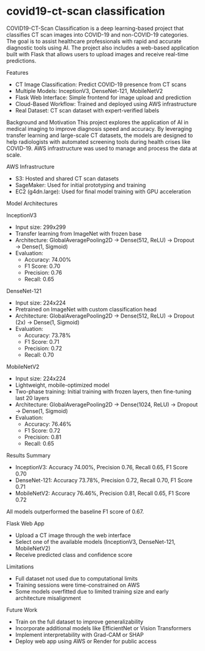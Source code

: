 # covid19-ct-scan classification

COVID19-CT-Scan Classification is a deep learning-based project that classifies CT scan images into COVID-19 and non-COVID-19 categories. The goal is to assist healthcare professionals with rapid and accurate diagnostic tools using AI. The project also includes a web-based application built with Flask that allows users to upload images and receive real-time predictions.

Features
- CT Image Classification: Predict COVID-19 presence from CT scans
- Multiple Models: InceptionV3, DenseNet-121, MobileNetV2
- Flask Web Interface: Simple frontend for image upload and prediction
- Cloud-Based Workflow: Trained and deployed using AWS infrastructure
- Real Dataset: CT scan dataset with expert-verified labels

Background and Motivation
This project explores the application of AI in medical imaging to improve diagnosis speed and accuracy. By leveraging transfer learning and large-scale CT datasets, the models are designed to help radiologists with automated screening tools during health crises like COVID-19. AWS infrastructure was used to manage and process the data at scale.

AWS Infrastructure
- S3: Hosted and shared CT scan datasets
- SageMaker: Used for initial prototyping and training
- EC2 (g4dn.large): Used for final model training with GPU acceleration

Model Architectures

InceptionV3
- Input size: 299x299
- Transfer learning from ImageNet with frozen base
- Architecture: GlobalAveragePooling2D → Dense(512, ReLU) → Dropout → Dense(1, Sigmoid)
- Evaluation:
  - Accuracy: 74.00%
  - F1 Score: 0.70
  - Precision: 0.76
  - Recall: 0.65

DenseNet-121
- Input size: 224x224
- Pretrained on ImageNet with custom classification head
- Architecture: GlobalAveragePooling2D → Dense(512, ReLU) → Dropout (2x) → Dense(1, Sigmoid)
- Evaluation:
  - Accuracy: 73.78%
  - F1 Score: 0.71
  - Precision: 0.72
  - Recall: 0.70

MobileNetV2
- Input size: 224x224
- Lightweight, mobile-optimized model
- Two-phase training: Initial training with frozen layers, then fine-tuning last 20 layers
- Architecture: GlobalAveragePooling2D → Dense(1024, ReLU) → Dropout → Dense(1, Sigmoid)
- Evaluation:
  - Accuracy: 76.46%
  - F1 Score: 0.72
  - Precision: 0.81
  - Recall: 0.65

Results Summary
- InceptionV3: Accuracy 74.00%, Precision 0.76, Recall 0.65, F1 Score 0.70
- DenseNet-121: Accuracy 73.78%, Precision 0.72, Recall 0.70, F1 Score 0.71
- MobileNetV2: Accuracy 76.46%, Precision 0.81, Recall 0.65, F1 Score 0.72

All models outperformed the baseline F1 score of 0.67.

Flask Web App
- Upload a CT image through the web interface
- Select one of the available models (InceptionV3, DenseNet-121, MobileNetV2)
- Receive predicted class and confidence score

Limitations
- Full dataset not used due to computational limits
- Training sessions were time-constrained on AWS
- Some models overfitted due to limited training size and early architecture misalignment

Future Work
- Train on the full dataset to improve generalizability
- Incorporate additional models like EfficientNet or Vision Transformers
- Implement interpretability with Grad-CAM or SHAP
- Deploy web app using AWS or Render for public access

